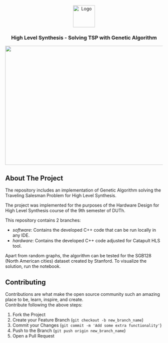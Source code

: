 <!-- PROJECT LOGO -->
<br />
<p align="center">
  <img src="https://github.com/DataMas/HLS_TSP/blob/hardware/images/file_icon.webp" alt="Logo" width="70" height="70">
  <h3 align="center">High Level Synthesis - Solving TSP with Genetic Algorithm</h3>
</p>



<p align="center">
<img src="https://github.com/DataMas/HLS_TSP/blob/hardware/images/USA_TSP.gif" align="center" width="705" height="380" />
</p>


<!-- ABOUT THE PROJECT -->
## About The Project
The repository includes an implementation of Genetic Algorithm solving the Traveling Salesman Problem for High Level Synthesis.

The project was implemented for the purposes of the Hardware Design for High Level Synthesis course of the 9th semester of DUTh.

This repository contains 2 branches:
- *software*: Contains the developed C++ code that can be run locally in any IDE.
- *hardware*: Contains the developed C++ code adjusted for Catapult HLS tool.

Apart from random graphs, the algorithm can be tested for the SGB128 (North American cities) dataset created by Stanford. To visualize the solution, run the notebook.

<!-- CONTRIBUTING -->
## Contributing

Contributions are what make the open source community such an amazing place to be, learn, inspire, and create.  
Contribute following the above steps:

1. Fork the Project
2. Create your Feature Branch (`git checkout -b new_branch_name`)
3. Commit your Changes (`git commit -m 'Add some extra functionality'`)
4. Push to the Branch (`git push origin new_branch_name`)
5. Open a Pull Request  
